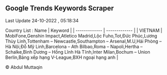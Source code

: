 

## Google Trends Keywords Scraper 
 
Last Update 24-10-2022 , 05:18:34

Country List :
 Name  | Keyword |
| ------------- | ------------- |
| VIETNAM | MobiFone,Genshin Impact,Atletico Madrid,Lộc Fuho,Tot,Đức Phúc,Lương Thùy Linh,Tottenham – Newcastle,Southampton – Arsenal,M.U,Hải Phòng – Hà Nội,Đỗ Mỹ Linh,Barcelona – Ath Bilbao,Roma – Napoli,Hertha – Schalke,Bình Dương – Hồng Lĩnh Hà Tĩnh,Inter Milan,Bochum – Union Berlin,Bảng xếp hạng V-League,BXH ngoại hạng anh |



© Abdul Muttaqin 
